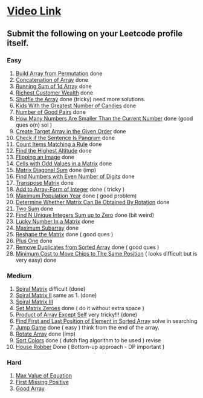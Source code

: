 # [Video Link](https://youtu.be/n60Dn0UsbEk)

## Submit the following on your Leetcode profile itself.

### Easy
1. [Build Array from Permutation](https://leetcode.com/problems/build-array-from-permutation/)   done
2. [Concatenation of Array](https://leetcode.com/problems/concatenation-of-array/) done
3. [Running Sum of 1d Array](https://leetcode.com/problems/running-sum-of-1d-array/) done
4. [Richest Customer Wealth](https://leetcode.com/problems/richest-customer-wealth/)  done
5. [Shuffle the Array](https://leetcode.com/problems/shuffle-the-array/)  done (tricky) need more solutions.
6. [Kids With the Greatest Number of Candies](https://leetcode.com/problems/kids-with-the-greatest-number-of-candies/) done
7. [Number of Good Pairs](https://leetcode.com/problems/number-of-good-pairs/) done
8. [How Many Numbers Are Smaller Than the Current Number](https://leetcode.com/problems/how-many-numbers-are-smaller-than-the-current-number/) done (good ques o(n) sol )
9. [Create Target Array in the Given Order](https://leetcode.com/problems/create-target-array-in-the-given-order/) done
10. [Check if the Sentence Is Pangram](https://leetcode.com/problems/check-if-the-sentence-is-pangram/) done
11. [Count Items Matching a Rule](https://leetcode.com/problems/count-items-matching-a-rule/) done
12. [Find the Highest Altitude](https://leetcode.com/problems/find-the-highest-altitude/) done
13. [Flipping an Image](https://leetcode.com/problems/flipping-an-image/) done
14. [Cells with Odd Values in a Matrix](https://leetcode.com/problems/cells-with-odd-values-in-a-matrix/) done
15. [Matrix Diagonal Sum](https://leetcode.com/problems/matrix-diagonal-sum/) done (imp)
16. [Find Numbers with Even Number of Digits](https://leetcode.com/problems/find-numbers-with-even-number-of-digits/) done
17. [Transpose Matrix](https://leetcode.com/problems/transpose-matrix/) done
18. [Add to Array-Form of Integer](https://leetcode.com/problems/add-to-array-form-of-integer/) done ( tricky )
19. [Maximum Population Year](https://leetcode.com/problems/maximum-population-year/) done ( good problem)
20. [Determine Whether Matrix Can Be Obtained By Rotation](https://leetcode.com/problems/determine-whether-matrix-can-be-obtained-by-rotation/) done
21. [Two Sum](https://leetcode.com/problems/two-sum/) done
22. [Find N Unique Integers Sum up to Zero](https://leetcode.com/problems/find-n-unique-integers-sum-up-to-zero/) done (bit weird)
23. [Lucky Number In a Matrix](https://leetcode.com/problems/lucky-numbers-in-a-matrix/) done
24. [Maximum Subarray](https://leetcode.com/problems/maximum-subarray/) done
25. [Reshape the Matrix](https://leetcode.com/problems/reshape-the-matrix/) done ( good ques )
26. [Plus One](https://leetcode.com/problems/plus-one/) done
27. [Remove Duplicates from Sorted Array](https://leetcode.com/problems/remove-duplicates-from-sorted-array/) done ( good ques )
28. [Minimum Cost to Move Chips to The Same Position](https://leetcode.com/problems/minimum-cost-to-move-chips-to-the-same-position/) ( looks difficult but is very easy) done

### Medium
1. [Spiral Matrix](https://leetcode.com/problems/spiral-matrix/) difficult (done)
2. [Spiral Matrix II](https://leetcode.com/problems/spiral-matrix-ii/) same as 1. (done)
3. [Spiral Matrix III](https://leetcode.com/problems/spiral-matrix-iii/)
4. [Set Matrix Zeroes](https://leetcode.com/problems/set-matrix-zeroes/) done ( do it without extra space )
5. [Product of Array Except Self](https://leetcode.com/problems/product-of-array-except-self/) very tricky!!! (done)
6. [Find First and Last Position of Element in Sorted Array](https://leetcode.com/problems/find-first-and-last-position-of-element-in-sorted-array/) solve in searching
7. [Jump Game](https://leetcode.com/problems/jump-game/) done ( easy ) think from the end of the array.
8. [Rotate Array](https://leetcode.com/problems/rotate-array/) done (imp)
9. [Sort Colors](https://leetcode.com/problems/sort-colors/) done ( dutch flag algorithm to be used ) revise
10. [House Robber](https://leetcode.com/problems/house-robber/) Done ( Bottom-up approach - DP important )

### Hard
1. [Max Value of Equation](https://leetcode.com/problems/max-value-of-equation/)
2. [First Missing Positive](https://leetcode.com/problems/first-missing-positive/)
3. [Good Array](https://leetcode.com/problems/check-if-it-is-a-good-array/)
